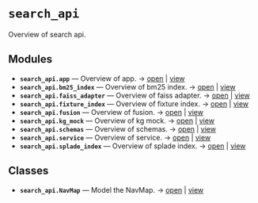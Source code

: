 # `search_api`

Overview of search api.

<!-- START doctoc generated TOC please keep comment here to allow auto update -->
<!-- END doctoc generated TOC please keep comment here to allow auto update -->

## Modules

- **`search_api.app`** — Overview of app. → [open](vscode://file//home/paul/kgfoundry/src/search_api/app.py:1:1) | [view](https://github.com/paul-heyse/kgfoundry/blob/3e93a43e5369e5222f2d28b839bae3718d96657a/src/search_api/app.py#L1)
- **`search_api.bm25_index`** — Overview of bm25 index. → [open](vscode://file//home/paul/kgfoundry/src/search_api/bm25_index.py:1:1) | [view](https://github.com/paul-heyse/kgfoundry/blob/3e93a43e5369e5222f2d28b839bae3718d96657a/src/search_api/bm25_index.py#L1)
- **`search_api.faiss_adapter`** — Overview of faiss adapter. → [open](vscode://file//home/paul/kgfoundry/src/search_api/faiss_adapter.py:1:1) | [view](https://github.com/paul-heyse/kgfoundry/blob/3e93a43e5369e5222f2d28b839bae3718d96657a/src/search_api/faiss_adapter.py#L1)
- **`search_api.fixture_index`** — Overview of fixture index. → [open](vscode://file//home/paul/kgfoundry/src/search_api/fixture_index.py:1:1) | [view](https://github.com/paul-heyse/kgfoundry/blob/3e93a43e5369e5222f2d28b839bae3718d96657a/src/search_api/fixture_index.py#L1)
- **`search_api.fusion`** — Overview of fusion. → [open](vscode://file//home/paul/kgfoundry/src/search_api/fusion.py:1:1) | [view](https://github.com/paul-heyse/kgfoundry/blob/3e93a43e5369e5222f2d28b839bae3718d96657a/src/search_api/fusion.py#L1)
- **`search_api.kg_mock`** — Overview of kg mock. → [open](vscode://file//home/paul/kgfoundry/src/search_api/kg_mock.py:1:1) | [view](https://github.com/paul-heyse/kgfoundry/blob/3e93a43e5369e5222f2d28b839bae3718d96657a/src/search_api/kg_mock.py#L1)
- **`search_api.schemas`** — Overview of schemas. → [open](vscode://file//home/paul/kgfoundry/src/search_api/schemas.py:1:1) | [view](https://github.com/paul-heyse/kgfoundry/blob/3e93a43e5369e5222f2d28b839bae3718d96657a/src/search_api/schemas.py#L1)
- **`search_api.service`** — Overview of service. → [open](vscode://file//home/paul/kgfoundry/src/search_api/service.py:1:1) | [view](https://github.com/paul-heyse/kgfoundry/blob/3e93a43e5369e5222f2d28b839bae3718d96657a/src/search_api/service.py#L1)
- **`search_api.splade_index`** — Overview of splade index. → [open](vscode://file//home/paul/kgfoundry/src/search_api/splade_index.py:1:1) | [view](https://github.com/paul-heyse/kgfoundry/blob/3e93a43e5369e5222f2d28b839bae3718d96657a/src/search_api/splade_index.py#L1)

## Classes

- **`search_api.NavMap`** — Model the NavMap. → [open](vscode://file//home/paul/kgfoundry/src/kgfoundry_common/navmap_types.py:74:1) | [view](https://github.com/paul-heyse/kgfoundry/blob/3e93a43e5369e5222f2d28b839bae3718d96657a/src/kgfoundry_common/navmap_types.py#L74-L93)
<!-- agent:readme v1 sha:3e93a43e5369e5222f2d28b839bae3718d96657a content:e656ed26bc3f -->

